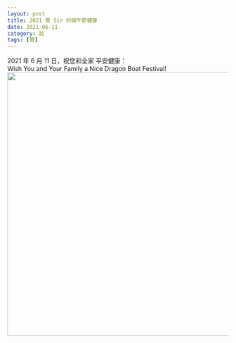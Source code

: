 ```yaml
---
layout: post
title: 2021 管 Sir 的端午節健康
date: 2021-06-11
category: 說
tags: [管]
---
```


2021 年 6 月 11 日，祝您和全家 平安健康：<br>
Wish You and Your Family a Nice Dragon Boat Festival! <br>
<img src="/blog/assets/images/2021/drago_boat_2021.jpg" style="width:600px"/>
